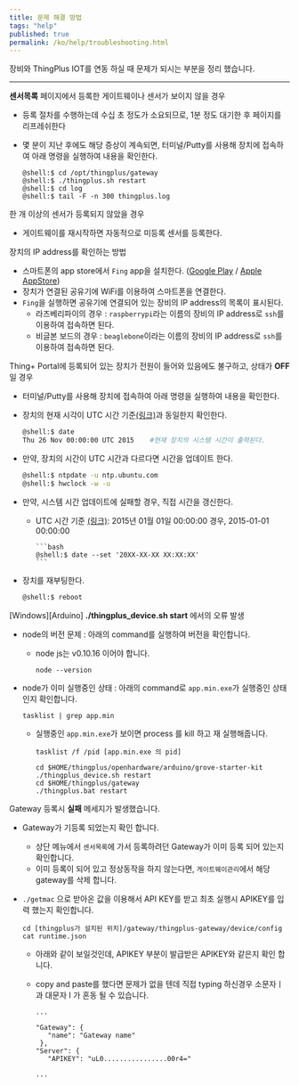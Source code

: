 ```yaml
---
title: 문제 해결 방법
tags: "help"
published: true
permalink: /ko/help/troubleshooting.html
---
```


장비와 ThingPlus IOT를 연동 하실 때 문제가 되시는 부분을 정리 했습니다.

---

<p class="dwfqExpand"> <i class="fa fa-question-circle"></i> <b>센서목록</b> 페이지에서 등록한 게이트웨이나 센서가 보이지 않을 경우</p>

- 등록 절차를 수행하는데 수십 초 정도가 소요되므로, 1분 정도 대기한 후 페이지를 리프레쉬한다
- 몇 분이 지난 후에도 해당 증상이 계속되면, 터미널/Putty를 사용해 장치에 접속하여 아래 명령을 실행하여 내용을 확인한다.

    ```
    @shell:$ cd /opt/thingplus/gateway
    @shell:$ ./thingplus.sh restart
    @shell:$ cd log
    @shell:$ tail -F -n 300 thingplus.log
    ```

<p class="dwfqExpand2"></p>

<p class="dwfqExpand">  <i class="fa fa-question-circle"></i> 한 개 이상의 센서가 등록되지 않았을 경우</p>

 - 게이트웨이를 재시작하면 자동적으로 미등록 센서를 등록한다.

<p class="dwfqExpand2"></p>
<p class="dwfqExpand">  <i class="fa fa-question-circle"></i> 장치의 IP address를 확인하는 방법</p>

 - 스마트폰의 app store에서 `Fing` app을 설치한다. ([Google Play](https://play.google.com/store/apps/details?id=com.overlook.android.fing) / [Apple AppStore](https://itunes.apple.com/kr/app/fing-network-scanner/id430921107?mt=8))
  - 장치가 연결된 공유기에 WiFi를 이용하여 스마트폰을 연결한다.
  - `Fing`을 실행하면 공유기에 연결되어 있는 장비의 IP address의 목록이 표시된다.
     - 라즈베리파이의 경우 : `raspberrypi`라는 이름의 장비의 IP address로 `ssh`를 이용하여 접속하면 된다.
     - 비글본 보드의 경우 : `beaglebone`이라는 이름의 장비의 IP address로 `ssh`를 이용하여 접속하면 된다.

<p class="dwfqExpand2"></p>
<p class="dwfqExpand">  <i class="fa fa-question-circle"></i> Thing+ Portal에 등록되어 있는 장치가 전원이 들어와 있음에도 불구하고, 상태가 <b>OFF</b> 일 경우</p>

- 터미널/Putty를 사용해 장치에 접속하여 아래 명령을 실행하여 내용을 확인한다.

- 장치의 현재 시각이 UTC 시간 기준[(링크)](http://www.worldtimeserver.com/current_time_in_UTC.aspx)과 동일한지 확인한다.

    ```bash
    @shell:$ date
    Thu 26 Nov 00:00:00 UTC 2015    #현재 장치의 시스템 시간이 출력된다.
    ```

- 만약, 장치의 시간이 UTC 시간과 다르다면 시간을 업데이트 한다.

    ```bash
    @shell:$ ntpdate -u ntp.ubuntu.com
    @shell:$ hwclock -w -u
    ```

- 만약, 시스템 시간 업데이트에 실패할 경우, 직접 시간을 갱신한다.

  - UTC 시간 기준 [(링크)](http://www.worldtimeserver.com/current_time_in_UTC.aspx): 2015년 01월 01일 00:00:00 경우, 2015-01-01 00:00:00

        ```bash
        @shell:$ date --set '20XX-XX-XX XX:XX:XX'
        ```

- 장치를 재부팅한다.

    ```bash
    @shell:$ reboot
    ```

<p class="dwfqExpand2"></p>

<p class="dwfqExpand">  <i class="fa fa-question-circle"></i> [Windows][Arduino] <b>./thingplus_device.sh start</b> 에서의 오류 발생 </p>

  - node의 버전 문제 : 아래의 command를 실행하여 버전을 확인합니다.
     - node js는 v0.10.16 이어야 합니다.

          ```
          node --version
          ```

  - node가 이미 실행중인 상태 : 아래의 command로 `app.min.exe`가 실행중인 상태인지 확인합니다.
     
     ```
     tasklist | grep app.min  
     ```
    - 실행중인 `app.min.exe`가 보이면 process 를 kill 하고 재 실행해줍니다.

        ```
        tasklist /f /pid [app.min.exe 의 pid]

        cd $HOME/thingplus/openhardware/arduino/grove-starter-kit
        ./thingplus_device.sh restart
        cd $HOME/thingplus/gateway
        ./thingplus.bat restart
        ```

<p class="dwfqExpand2"></p>

<p class="dwfqExpand">  <i class="fa fa-question-circle"></i> Gateway 등록시 <b>실패</b> 메세지가 발생했습니다. </p>
    
  - Gateway가 기등록 되었는지 확인 합니다.
     - 상단 메뉴에서 `센서목록`에 가서 등록하려던 Gateway가 이미 등록 되어 있는지 확인합니다.
     - 이미 등록이 되어 있고 정상동작을 하지 않는다면, `게이트웨이관리`에서 해당 gateway를 삭제 합니다.
  - `./getmac` 으로 받아온 값을 이용해서 API KEY를 받고 최초 실행시 APIKEY를 입력 했는지 확인합니다. 

     ```
     cd [thingplus가 설치된 위치]/gateway/thingplus-gateway/device/config
     cat runtime.json
     ```
     - 아래와 같이 보일것인데, APIKEY 부분이 발급받은 APIKEY와 같은지 확인 합니다.
     - copy and paste를 했다면 문제가 없을 텐데 직접 typing 하신경우 소문자ㅣ 과 대문자 I 가 혼동 될 수 있습니다.  
        
         ```
         ...

         "Gateway": {
            "name": "Gateway name"
          },
         "Server": {
            "APIKEY": "uL0................00r4="

         ...
 
         ```

<p class="dwfqExpand2"></p>

<div class='scrolltop'>
    <div class='scroll icon'><i class="fa fa-arrow-circle-up"></i></div>
</div>